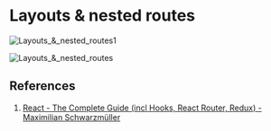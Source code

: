 # Layouts & nested routes

![Layouts_&_nested_routes1](..\..\img\Layouts_&_nested_routes1.jpg)

![Layouts_&_nested_routes](..\..\img\Layouts_&_nested_routes.jpg)

## References

1. [React - The Complete Guide (incl Hooks, React Router, Redux) - Maximilian Schwarzmüller](https://www.udemy.com/course/react-the-complete-guide-incl-redux/)